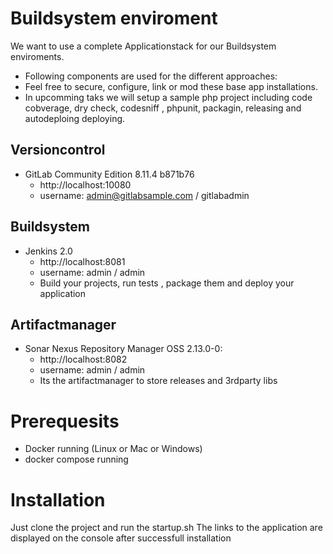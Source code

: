 # Buildsystem enviroment

We want to use a complete Applicationstack for our Buildsystem enviroments.
- Following components are used for the different approaches:
- Feel free to secure, configure, link or mod these base app installations.
- In upcomming taks we will setup a sample php project including code cobverage, dry check, codesniff , phpunit, packagin, releasing and autodeploing deploying.



## Versioncontrol
- GitLab Community Edition 8.11.4 b871b76
  - http://localhost:10080
  - username: admin@gitlabsample.com / gitlabadmin

## Buildsystem
- Jenkins 2.0
  - http://localhost:8081
  - username: admin / admin
  - Build your projects, run tests , package them and deploy your application

## Artifactmanager
- Sonar Nexus Repository Manager OSS 2.13.0-0: 
  - http://localhost:8082
  - username: admin / admin
  - Its the artifactmanager to store releases and 3rdparty libs


# Prerequesits
- Docker running (Linux or Mac or Windows)
- docker compose running


# Installation

Just clone the project and run the startup.sh
The links to the application are displayed on the console after successfull installation

